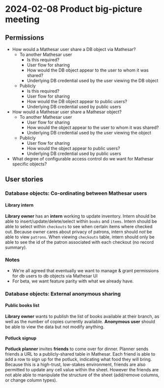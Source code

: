 # 2024-02-08 Product big-picture meeting

## Permissions

* How would a Mathesar user share a DB object via Mathesar?
	* To another Mathesar user
		* Is this required?
		* User flow for sharing
		* How would the DB object appear to the user to whom it was shared?
		* Underlying DB credential used by the user viewing the DB object
	* Publicly
		* Is this required?
		* User flow for sharing
		* How would the DB object appear to public users?
		* Underlying DB credential used by public users
* How would a Mathesar user share a Mathesar object?
	* To another Mathesar user
		* User flow for sharing
		* How would the object appear to the user to whom it was shared?
		* Underlying DB credential used by the user viewing the object
	* Publicly
		* User flow for sharing
		* How would the object appear to public users?
		* Underlying DB credential used by public users
* What degree of configurable access control do we want for Mathesar specific objects?

## User stories

### Database objects: Co-ordinating between Mathesar users

#### Library intern

**Library owner** has an **intern** working to update inventory. Intern should be able to insert/update/delete/select within `books` and `items`. Intern should be able to select within `checkouts` to see when certain items where checked out. Because owner cares about privacy of patrons, intern should _not_ be able to view `patrons`. When viewing `checkouts` table, intern should only be able to see the id of the patron associated with each checkout (no record summary).

### Notes

* We're all agreed that eventually we want to manage & grant permissions for db users to db objects via Mathesar UI
* For beta, we want feature parity with what we already have.

### Database objects: External anonymous sharing

#### Public books list

**Library owner** wants to publish the list of books available at their branch, as well as the number of copies currently available. **Anonymous user** should be able to view the data but not modify anything.

#### Potluck signup

**Potluck planner** invites **friends** to come over for dinner. Planner sends friends a URL to a publicly-shared table in Mathesar. Each friend is able to add a row to sign up for the potluck, indicating what food they will bring. Because this is a high-trust, low-stakes environment, friends are also permitted to update any cell value within the sheet. However the friends are not able able to manipulate the structure of the sheet (add/remove columns, or change column types).

